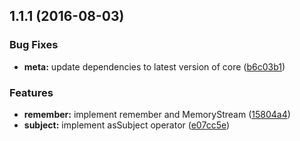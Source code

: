 <a name="1.1.1"></a>
## 1.1.1 (2016-08-03)


### Bug Fixes

* **meta:** update dependencies to latest version of core ([b6c03b1](https://github.com/TylorS/tempest/commit/b6c03b1))


### Features

* **remember:** implement remember and MemoryStream ([15804a4](https://github.com/TylorS/tempest/commit/15804a4))
* **subject:** implement asSubject operator ([e07cc5e](https://github.com/TylorS/tempest/commit/e07cc5e))



